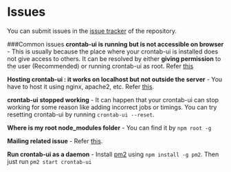 Issues
======

You can submit issues in the [issue tracker](https://github.com/alseambusher/crontab-ui/issues) of the repository.

###Common issues
__crontab-ui is running but is not accessible on browser__ -
This is usually because the place where your crontab-ui is installed does not give access to others. It can be resolved by either __giving permission__ to the user (Recommended) or running crontab-ui as root. Refer [this](https://github.com/alseambusher/crontab-ui/issues/8)

__Hosting crontab-ui : it works on localhost but not outside the server__ - You have to host it using nginx, apache2, etc. Refer [this](nginx.md).

__crontab-ui stopped working__ - It can happen that your crontab-ui can stop working for some reason like adding incorrect jobs or timings. You can try resetting crontab-ui by running `crontab-ui --reset`.

__Where is my root node_modules folder__ - You can find it by `npm root -g`

__Mailing related issue__ - Refer [this](http://lifepluslinux.blogspot.com/2017/03/introducing-mailing-in-crontab-ui.html).

__Run crontab-ui as a daemon__ - Install [pm2](https://github.com/Unitech/pm2) using `npm install -g pm2`. Then just run `pm2 start crontab-ui`
